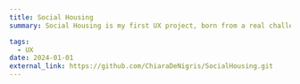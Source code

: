 ```yaml
---
title: Social Housing
summary: Social Housing is my first UX project, born from a real challenge I faced while searching for a rental home. For this initial stage, I focused primarily on research and design, identifying key pain points in the current italian rental landscape. Still a work in progress! 

tags:
  - UX
date: 2024-01-01
external_link: https://github.com/ChiaraDeNigris/SocialHousing.git
---
```


